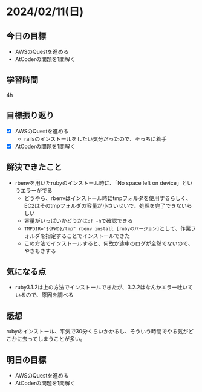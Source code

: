 # 2024/02/11(日)

## 今日の目標
* AWSのQuestを進める
* AtCoderの問題を1問解く

## 学習時間
4h

## 目標振り返り
* [x] AWSのQuestを進める
  * railsのインストールをしたい気分だったので、そっちに着手
* [x] AtCoderの問題を1問解く

## 解決できたこと
- rbenvを用いたrubyのインストール時に、「No space left on device」というエラーがでる
  - どうやら、rbenvはインストール時にtmpフォルダを使用するらしく、EC2はそのtmpフォルダの容量が小さいせいで、処理を完了できないらしい
  - 容量がいっぱいかどうかは`df -h`で確認できる
  - `TMPDIR="${PWD}/tmp" rbenv install [rubyのバージョン]`として、作業フォルダを指定することでインストールできた
  - この方法でインストールすると、何故か途中のログが全然でないので、やきもきする

## 気になる点
- ruby3.1.2は上の方法でインストールできたが、3.2.2はなんかエラー吐いているので、原因を調べる

## 感想
rubyのインストール、平気で30分くらいかかるし、そういう時間でやる気がどこかに去ってしまうことが多い。

## 明日の目標
* AWSのQuestを進める
* AtCoderの問題を1問解く
